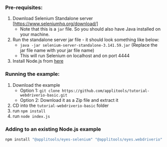 ### Pre-requisites:

1. Download Selenium Standalone server [https://www.seleniumhq.org/download/]
    * Note that this is a `jar` file. So you should also have Java installed on your machine.
2. Run the standalone server jar file - it should look something like below:
    * `java -jar selenium-server-standalone-3.141.59.jar` (Replace the jar file name with your jar file name)
    * This will run Selenium on localhost and on port 4444
3. Install Node.js from [here](https://nodejs.org/en/)


### Running the example:

1. Download the example
    * Option 1: `git clone https://github.com/applitools/tutorial-webdriverio-basic.git`
    * Option 2: Download it as a Zip file and extract it
2. CD into the `tutorial-webdriverio-basic` folder
3. run `npm install`
4. run `node index.js`

### Adding to an existing Node.js example

```sh
npm install "@applitools/eyes-selenium" "@applitools/eyes.webdriverio" --save-dev

```
